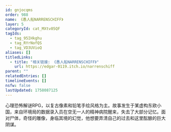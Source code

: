 ```yaml
---
id: gnjocqms
order: 988
name: 《愚人船NARRENSCHIFF》
layer: 5
categoryId: cat_MXtv05QF
tagIds:
  - tag_95IHkghu
  - tag_RYrNofQS
  - tag_VD3UVioQ
aliases: []
titledLinks:
  - title: "相关链接: 《愚人船NARRENSCHIFF》"
    url: https://edgar-0119.itch.io/narrenschiff
parent: ""
relatedEntries: []
timelineEvents: []
nsfw: false
lastUpdated: 1758087125
---
```


心理恐怖解谜RPG，以复古像素和铅笔手绘风格为主。故事发生于某虚构东欧小国，来自环境局的数据录入员在空无一人的精神病院醒来，失去了大部分记忆。面对尸体，奇怪的雕像，身临其境的幻觉，他想要弄清自己的过去和这里酝酿的巨大阴谋。